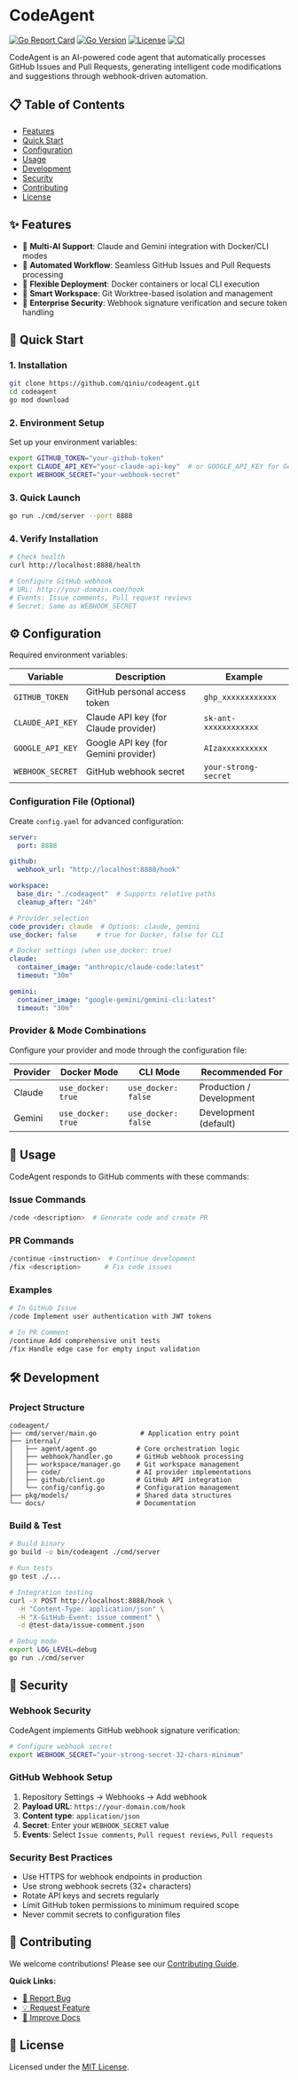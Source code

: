 # CodeAgent

[![Go Report Card](https://goreportcard.com/badge/github.com/qiniu/codeagent)](https://goreportcard.com/report/github.com/qiniu/codeagent)
[![Go Version](https://img.shields.io/github/go-mod/go-version/qiniu/codeagent)](https://go.dev/)
[![License](https://img.shields.io/badge/License-MIT-blue.svg)](LICENSE)
[![CI](https://github.com/qiniu/codeagent/workflows/CI/badge.svg)](https://github.com/qiniu/codeagent/actions)

CodeAgent is an AI-powered code agent that automatically processes GitHub Issues and Pull Requests, generating intelligent code modifications and suggestions through webhook-driven automation.

## 📋 Table of Contents

- [Features](#features)
- [Quick Start](#quick-start)
- [Configuration](#configuration)
- [Usage](#usage)
- [Development](#development)
- [Security](#security)
- [Contributing](#contributing)
- [License](#license)

## ✨ Features

- 🤖 **Multi-AI Support**: Claude and Gemini integration with Docker/CLI modes
- 🔄 **Automated Workflow**: Seamless GitHub Issues and Pull Requests processing
- 🐳 **Flexible Deployment**: Docker containers or local CLI execution
- 📁 **Smart Workspace**: Git Worktree-based isolation and management
- 🔐 **Enterprise Security**: Webhook signature verification and secure token handling

## 🚀 Quick Start

### 1. Installation

```bash
git clone https://github.com/qiniu/codeagent.git
cd codeagent
go mod download
```

### 2. Environment Setup

Set up your environment variables:

```bash
export GITHUB_TOKEN="your-github-token"
export CLAUDE_API_KEY="your-claude-api-key"  # or GOOGLE_API_KEY for Gemini
export WEBHOOK_SECRET="your-webhook-secret"
```

### 3. Quick Launch

```bash
go run ./cmd/server --port 8888
```

### 4. Verify Installation

```bash
# Check health
curl http://localhost:8888/health

# Configure GitHub webhook
# URL: http://your-domain.com/hook
# Events: Issue comments, Pull request reviews
# Secret: Same as WEBHOOK_SECRET
```

## ⚙️ Configuration

Required environment variables:

| Variable | Description | Example |
|----------|-------------|---------|
| `GITHUB_TOKEN` | GitHub personal access token | `ghp_xxxxxxxxxxxx` |
| `CLAUDE_API_KEY` | Claude API key (for Claude provider) | `sk-ant-xxxxxxxxxxxx` |
| `GOOGLE_API_KEY` | Google API key (for Gemini provider) | `AIzaxxxxxxxxxx` |
| `WEBHOOK_SECRET` | GitHub webhook secret | `your-strong-secret` |

### Configuration File (Optional)

Create `config.yaml` for advanced configuration:

```yaml
server:
  port: 8888

github:
  webhook_url: "http://localhost:8888/hook"

workspace:
  base_dir: "./codeagent"  # Supports relative paths
  cleanup_after: "24h"

# Provider selection
code_provider: claude  # Options: claude, gemini  
use_docker: false     # true for Docker, false for CLI

# Docker settings (when use_docker: true)
claude:
  container_image: "anthropic/claude-code:latest"
  timeout: "30m"

gemini:
  container_image: "google-gemini/gemini-cli:latest"
  timeout: "30m"
```

### Provider & Mode Combinations

Configure your provider and mode through the configuration file:

| Provider | Docker Mode | CLI Mode | Recommended For |
|----------|-------------|----------|-----------------|
| Claude | `use_docker: true` | `use_docker: false` | Production / Development |
| Gemini | `use_docker: true` | `use_docker: false` | Development (default) |

## 📝 Usage

CodeAgent responds to GitHub comments with these commands:

### Issue Commands
```bash
/code <description>  # Generate code and create PR
```

### PR Commands  
```bash
/continue <instruction>  # Continue development
/fix <description>      # Fix code issues
```

### Examples
```bash
# In GitHub Issue
/code Implement user authentication with JWT tokens

# In PR Comment  
/continue Add comprehensive unit tests
/fix Handle edge case for empty input validation
```

## 🛠️ Development

### Project Structure

```
codeagent/
├── cmd/server/main.go           # Application entry point
├── internal/
│   ├── agent/agent.go          # Core orchestration logic
│   ├── webhook/handler.go      # GitHub webhook processing
│   ├── workspace/manager.go    # Git workspace management  
│   ├── code/                   # AI provider implementations
│   ├── github/client.go        # GitHub API integration
│   └── config/config.go        # Configuration management
├── pkg/models/                 # Shared data structures
└── docs/                       # Documentation
```

### Build & Test

```bash
# Build binary
go build -o bin/codeagent ./cmd/server

# Run tests  
go test ./...

# Integration testing
curl -X POST http://localhost:8888/hook \
  -H "Content-Type: application/json" \
  -H "X-GitHub-Event: issue_comment" \
  -d @test-data/issue-comment.json

# Debug mode
export LOG_LEVEL=debug
go run ./cmd/server
```

## 🔐 Security

### Webhook Security

CodeAgent implements GitHub webhook signature verification:

```bash
# Configure webhook secret
export WEBHOOK_SECRET="your-strong-secret-32-chars-minimum"
```

### GitHub Webhook Setup

1. Repository Settings → Webhooks → Add webhook
2. **Payload URL**: `https://your-domain.com/hook`
3. **Content type**: `application/json`  
4. **Secret**: Enter your `WEBHOOK_SECRET` value
5. **Events**: Select `Issue comments`, `Pull request reviews`, `Pull requests`

### Security Best Practices

- Use HTTPS for webhook endpoints in production
- Use strong webhook secrets (32+ characters)
- Rotate API keys and secrets regularly
- Limit GitHub token permissions to minimum required scope
- Never commit secrets to configuration files

## 🤝 Contributing

We welcome contributions! Please see our [Contributing Guide](CONTRIBUTING.md).

**Quick Links:**
- [🐛 Report Bug](https://github.com/qiniu/codeagent/issues/new?template=bug_report.md)
- [💡 Request Feature](https://github.com/qiniu/codeagent/issues/new?template=feature_request.md)  
- [📝 Improve Docs](https://github.com/qiniu/codeagent/issues/new?template=documentation.md)

## 📄 License

Licensed under the [MIT License](LICENSE).

